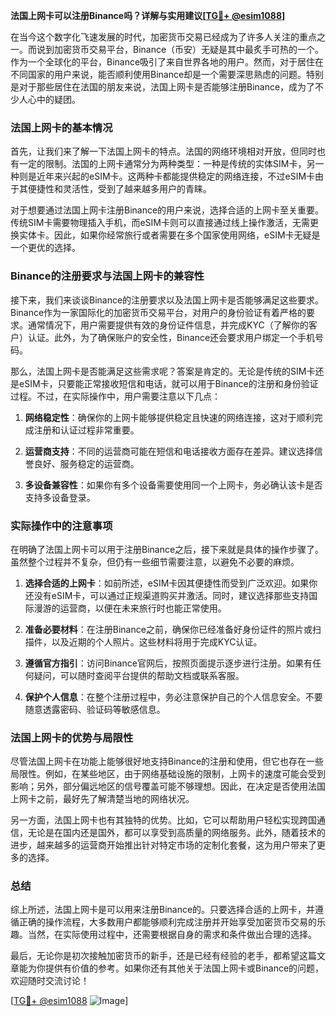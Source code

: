 **法国上网卡可以注册Binance吗？详解与实用建议[[TG💪+ @esim1088](https://t.me/s/esim1088)]**

在当今这个数字化飞速发展的时代，加密货币交易已经成为了许多人关注的重点之一。而说到加密货币交易平台，Binance（币安）无疑是其中最炙手可热的一个。作为一个全球化的平台，Binance吸引了来自世界各地的用户。然而，对于居住在不同国家的用户来说，能否顺利使用Binance却是一个需要深思熟虑的问题。特别是对于那些居住在法国的朋友来说，法国上网卡是否能够注册Binance，成为了不少人心中的疑团。

### 法国上网卡的基本情况

首先，让我们来了解一下法国上网卡的特点。法国的网络环境相对开放，但同时也有一定的限制。法国的上网卡通常分为两种类型：一种是传统的实体SIM卡，另一种则是近年来兴起的eSIM卡。这两种卡都能提供稳定的网络连接，不过eSIM卡由于其便捷性和灵活性，受到了越来越多用户的青睐。

对于想要通过法国上网卡注册Binance的用户来说，选择合适的上网卡至关重要。传统SIM卡需要物理插入手机，而eSIM卡则可以直接通过线上操作激活，无需更换实体卡。因此，如果你经常旅行或者需要在多个国家使用网络，eSIM卡无疑是一个更优的选择。

### Binance的注册要求与法国上网卡的兼容性

接下来，我们来谈谈Binance的注册要求以及法国上网卡是否能够满足这些要求。Binance作为一家国际化的加密货币交易平台，对用户的身份验证有着严格的要求。通常情况下，用户需要提供有效的身份证件信息，并完成KYC（了解你的客户）认证。此外，为了确保账户的安全性，Binance还会要求用户绑定一个手机号码。

那么，法国上网卡是否能满足这些需求呢？答案是肯定的。无论是传统的SIM卡还是eSIM卡，只要能正常接收短信和电话，就可以用于Binance的注册和身份验证过程。不过，在实际操作中，用户需要注意以下几点：

1. **网络稳定性**：确保你的上网卡能够提供稳定且快速的网络连接，这对于顺利完成注册和认证过程非常重要。
   
2. **运营商支持**：不同的运营商可能在短信和电话接收方面存在差异。建议选择信誉良好、服务稳定的运营商。

3. **多设备兼容性**：如果你有多个设备需要使用同一个上网卡，务必确认该卡是否支持多设备登录。

### 实际操作中的注意事项

在明确了法国上网卡可以用于注册Binance之后，接下来就是具体的操作步骤了。虽然整个过程并不复杂，但仍有一些细节需要注意，以避免不必要的麻烦。

1. **选择合适的上网卡**：如前所述，eSIM卡因其便捷性而受到广泛欢迎。如果你还没有eSIM卡，可以通过正规渠道购买并激活。同时，建议选择那些支持国际漫游的运营商，以便在未来旅行时也能正常使用。

2. **准备必要材料**：在注册Binance之前，确保你已经准备好身份证件的照片或扫描件，以及近期的个人照片。这些材料将用于完成KYC认证。

3. **遵循官方指引**：访问Binance官网后，按照页面提示逐步进行注册。如果有任何疑问，可以随时查阅平台提供的帮助文档或联系客服。

4. **保护个人信息**：在整个注册过程中，务必注意保护自己的个人信息安全。不要随意透露密码、验证码等敏感信息。

### 法国上网卡的优势与局限性

尽管法国上网卡在功能上能够很好地支持Binance的注册和使用，但它也存在一些局限性。例如，在某些地区，由于网络基础设施的限制，上网卡的速度可能会受到影响；另外，部分偏远地区的信号覆盖可能不够理想。因此，在决定是否使用法国上网卡之前，最好先了解清楚当地的网络状况。

另一方面，法国上网卡也有其独特的优势。比如，它可以帮助用户轻松实现跨国通信，无论是在国内还是国外，都可以享受到高质量的网络服务。此外，随着技术的进步，越来越多的运营商开始推出针对特定市场的定制化套餐，这为用户带来了更多的选择。

### 总结

综上所述，法国上网卡是可以用来注册Binance的。只要选择合适的上网卡，并遵循正确的操作流程，大多数用户都能够顺利完成注册并开始享受加密货币交易的乐趣。当然，在实际使用过程中，还需要根据自身的需求和条件做出合理的选择。

最后，无论你是初次接触加密货币的新手，还是已经有经验的老手，都希望这篇文章能为你提供有价值的参考。如果你还有其他关于法国上网卡或Binance的问题，欢迎随时交流讨论！

[[TG💪+ @esim1088](https://t.me/s/esim1088) ![Image](https://i.postimg.cc/4NQfJmqS/Snipaste-2025-05-13-00-14-12.png)]